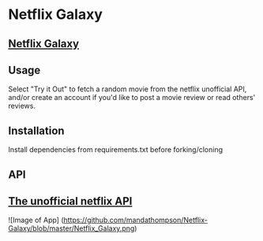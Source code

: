 # Netflix Galaxy

## [Netflix Galaxy](https://netflix-galaxy.herokuapp.com/)

## Usage

Select "Try it Out" to fetch a random movie from the netflix unofficial API, and/or create an account if you'd like to 
post a movie review or read others' reviews. 


## Installation

Install dependencies from requirements.txt before forking/cloning


## API

## [The unofficial netflix API](https://rapidapi.com/unogs/api/unogs)

![Image of App]
(https://github.com/mandathompson/Netflix-Galaxy/blob/master/Netflix_Galaxy.png)
